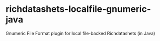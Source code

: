 # richdatashets-localfile-gnumeric-java
Gnumeric File Format plugin for local file-backed Richdatashets (in Java)
